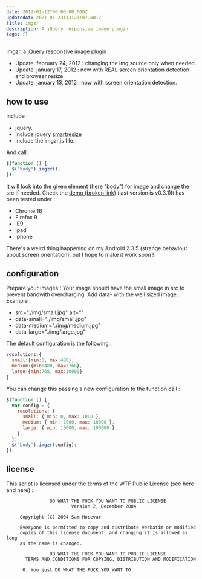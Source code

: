 ```yaml
---
date: 2012-01-12T00:00:00.000Z
updatedAt: 2021-05-23T13:23:07.601Z
title: imgzr
description: A jQuery responsive image plugin
tags: []
---
```


imgzr, a jQuery responsive image plugin

- Update: february 24, 2012 : changing the img source only when needed.
- Update: january 17, 2012 : now with REAL screen orientation detection and browser resize.
- Update: january 13, 2012 : now with screen orientation detection.

## how to use

Include :

- jquery.
- Include jquery [smartresize](https://github.com/louisremi/jquery-smartresize/)
- Include the imgzr.js file.

And call:

```javascript
$(function () {
  $("body").imgzr();
});
```

It will look into the given element (here "body") for image and change the src if needed. Check the [demo (broken link)](http://dev.federalbureauofinhumanity.org/imgzr/) (last version is v0.3.1)It has been tested under :

- Chrome 16
- Firefox 9
- IE9
- Ipad
- Iphone

There's a weird thing happening on my Android 2.3.5 (strange behaviour about screen orientation), but I hope to make it work soon !

## configuration

Prepare your images ! Your image should have the small image in src to prevent bandwith overcharging. Add data- with the well sized image. Example :

- src="./img/small.jpg" alt=""
- data-small="./img/small.jpg"
- data-medium="./img/medium.jpg"
- data-large="./img/large.jpg"

The default configuration is the following :

```js
resolutions:{
  small:{min:0, max:480},
  medium:{min:480, max:768},
  large:{min:768, max:10000}
}
```

You can change this passing a new configuration to the function call :

```js
$(function () {
  var config = {
    resolutions: {
      small: { min: 0, max: 1000 },
      medium: { min: 1000, max: 10000 },
      large: { min: 10000, max: 100000 },
    },
  };
  $("body").imgzr(config);
});
```

## license

This script is licensed under the terms of the WTF Public License (see here and here) :

```plain
                DO WHAT THE FUCK YOU WANT TO PUBLIC LICENSE
                        Version 2, December 2004

     Copyright (C) 2004 Sam Hocevar

     Everyone is permitted to copy and distribute verbatim or modified
     copies of this license document, and changing it is allowed as long
     as the name is changed.

                DO WHAT THE FUCK YOU WANT TO PUBLIC LICENSE
       TERMS AND CONDITIONS FOR COPYING, DISTRIBUTION AND MODIFICATION

      0. You just DO WHAT THE FUCK YOU WANT TO.
```
